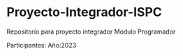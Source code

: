 # Proyecto-Integrador-ISPC
Repositorio para proyecto integrador Modulo Programador

Participantes:
Año:2023
